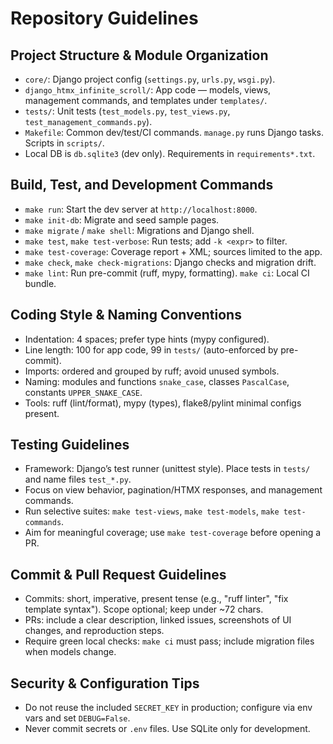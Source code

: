 # Repository Guidelines

## Project Structure & Module Organization
- `core/`: Django project config (`settings.py`, `urls.py`, `wsgi.py`).
- `django_htmx_infinite_scroll/`: App code — models, views, management commands, and templates under `templates/`.
- `tests/`: Unit tests (`test_models.py`, `test_views.py`, `test_management_commands.py`).
- `Makefile`: Common dev/test/CI commands. `manage.py` runs Django tasks. Scripts in `scripts/`.
- Local DB is `db.sqlite3` (dev only). Requirements in `requirements*.txt`.

## Build, Test, and Development Commands
- `make run`: Start the dev server at `http://localhost:8000`.
- `make init-db`: Migrate and seed sample pages.
- `make migrate` / `make shell`: Migrations and Django shell.
- `make test`, `make test-verbose`: Run tests; add `-k <expr>` to filter.
- `make test-coverage`: Coverage report + XML; sources limited to the app.
- `make check`, `make check-migrations`: Django checks and migration drift.
- `make lint`: Run pre-commit (ruff, mypy, formatting). `make ci`: Local CI bundle.

## Coding Style & Naming Conventions
- Indentation: 4 spaces; prefer type hints (mypy configured).
- Line length: 100 for app code, 99 in `tests/` (auto-enforced by pre-commit).
- Imports: ordered and grouped by ruff; avoid unused symbols.
- Naming: modules and functions `snake_case`, classes `PascalCase`, constants `UPPER_SNAKE_CASE`.
- Tools: ruff (lint/format), mypy (types), flake8/pylint minimal configs present.

## Testing Guidelines
- Framework: Django’s test runner (unittest style). Place tests in `tests/` and name files `test_*.py`.
- Focus on view behavior, pagination/HTMX responses, and management commands.
- Run selective suites: `make test-views`, `make test-models`, `make test-commands`.
- Aim for meaningful coverage; use `make test-coverage` before opening a PR.

## Commit & Pull Request Guidelines
- Commits: short, imperative, present tense (e.g., "ruff linter", "fix template syntax"). Scope optional; keep under ~72 chars.
- PRs: include a clear description, linked issues, screenshots of UI changes, and reproduction steps.
- Require green local checks: `make ci` must pass; include migration files when models change.

## Security & Configuration Tips
- Do not reuse the included `SECRET_KEY` in production; configure via env vars and set `DEBUG=False`.
- Never commit secrets or `.env` files. Use SQLite only for development.

